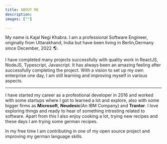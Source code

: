 ```yaml
---
title: ABOUT ME
description:
images: [""]

---
```


My name is Kajal Negi Khabra. I am a professional Software Engineer, originally from Uttarakhand, India but have been living in Berlin,Germany since December, 2022 🌎.

I have completed many projects successfully with quality work in ReactJS, NodeJS, Typescript, Javascript.
It has always been an amazing feeling after successfully completing the project.
With a vision to set up my own enterprise one day, I am still learning and improving myself in various aspects.

<hr/>

I have started my career as a profestional developer in 2016 and worked with some startups where I got to learned a lot and explore, also with some bigger firms as **Microsoft**, **Neudesic**(An IBM Company) and **Trantor**. I love exploring things and ready to hear of something intresting related to software. Apart from this I also enjoy cooking a lot, trying new recipes and these days I am trying some german recipes.

In my free time I am contributing in one of my open source project and improving my german language skills.